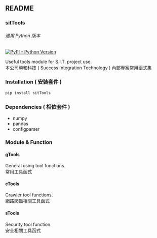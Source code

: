 ## README

### sitTools
###### 適用 Python 版本
[![PyPI - Python Version](https://img.shields.io/pypi/pyversions/sitTools)](https://pypi.python.org/pypi/sitTools/)

Useful tools module for S.I.T. project use.  
本公司勝和科技 ( Success Integration Technology ) 內部專案常用函式集  

### Installation ( 安裝套件 )
```bash
pip install sitTools
```

### Dependencies ( 相依套件 )
- numpy
- pandas
- configparser

### Module & Function

#### gTools
General using tool functions.  
常用工具函式

#### cTools
Crawler tool functions.  
網路爬蟲相關工具函式

#### sTools
Security tool function.  
安全相關工具函式